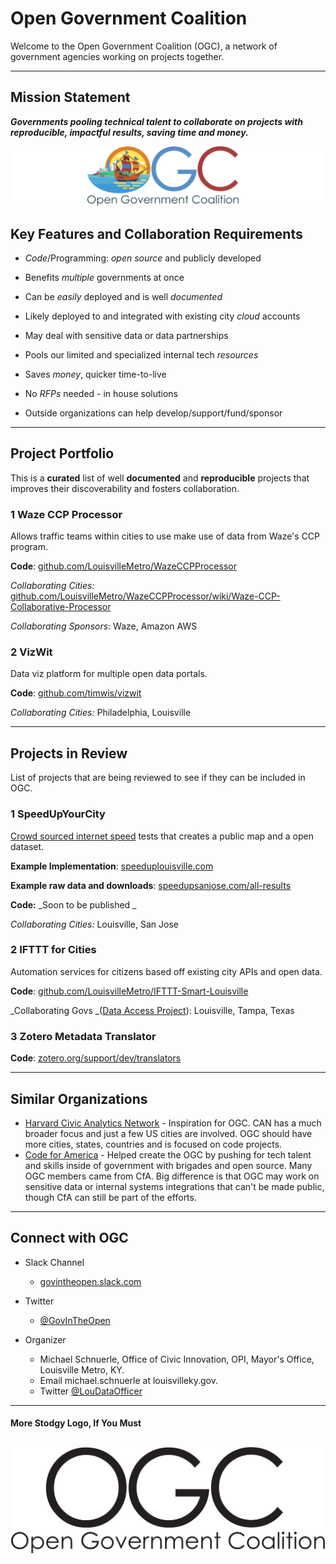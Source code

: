 # Open Government Coalition

Welcome to the Open Government Coalition \(OGC\), a network of government agencies working on projects together.

---

## Mission Statement

_**Governments pooling technical talent to collaborate on projects with reproducible, impactful results, saving time and money.**_

![](/assets/OGC-Web-Banner.png)

## Key Features and Collaboration Requirements

* _Code_/Programming: _open source_ and publicly developed

* Benefits _multiple_ governments at once

* Can be _easily_ deployed and is well _documented_

* Likely deployed to and integrated with existing city _cloud_ accounts

* May deal with sensitive data or data partnerships

* Pools our limited and specialized internal tech _resources_

* Saves _money_, quicker time-to-live

* No _RFPs_ needed - in house solutions

* Outside organizations can help develop/support/fund/sponsor

---

## Project Portfolio

This is a **curated** list of well **documented** and **reproducible** projects that improves their discoverability and fosters collaboration.

### 1 Waze CCP Processor

Allows traffic teams within cities to use make use of data from Waze's CCP program.

**Code**: [github.com/LouisvilleMetro/WazeCCPProcessor](https://github.com/LouisvilleMetro/WazeCCPProcessor)

_Collaborating Cities:_ [github.com/LouisvilleMetro/WazeCCPProcessor/wiki/Waze-CCP-Collaborative-Processor](https://github.com/LouisvilleMetro/WazeCCPProcessor/wiki/Waze-CCP-Collaborative-Processor)

_Collaborating Sponsors_: Waze, Amazon AWS

### 2 VizWit

Data viz platform for multiple open data portals.

**Code**: [github.com/timwis/vizwit](https://github.com/timwis/vizwit)

_Collaborating Cities:_ Philadelphia, Louisville

---

## Projects in Review

List of projects that are being reviewed to see if they can be included in OGC.

### 1 SpeedUpYourCity

[Crowd sourced internet speed](http://www.govtech.com/Whats-the-ROI-on-Local-Broadband.html) tests that creates a public map and a open dataset.

**Example Implementation**: [speeduplouisville.com](https://www.speeduplouisville.com/)

**Example raw data and downloads**: [speedupsanjose.com/all-results](https://www.speedupsanjose.com/all-results)

**Code:** _Soon to be published _

_Collaborating Cities:_ Louisville, San Jose

### 2 IFTTT for Cities

Automation services for citizens based off existing city APIs and open data.

**Code**: [github.com/LouisvilleMetro/IFTTT-Smart-Louisville](https://github.com/LouisvilleMetro/IFTTT-Smart-Louisville)

_Collaborating Govs _\([Data Access Project](https://ifttt.com/blog/2017/06/introducing-the-data-access-project)\): Louisville, Tampa, Texas

### 3 Zotero Metadata Translator

**Code**: [zotero.org/support/dev/translators](https://www.zotero.org/support/dev/translators)

---

## Similar Organizations

* [Harvard Civic Analytics Network](http://datasmart.ash.harvard.edu/news/article/civic-analytics-network-members-881) - Inspiration for OGC.  CAN has a much broader focus and just a few US cities are involved.  OGC should have more cities, states, countries and is focused on code projects.
* [Code for America](https://www.codeforamerica.org/) - Helped create the OGC by pushing for tech talent and skills inside of government with brigades and open source.  Many OGC members came from CfA.  Big difference is that OGC may work on sensitive data or internal systems integrations that can't be made public, though CfA can still be part of the efforts.

---

## Connect with OGC

* Slack Channel

  * [govintheopen.slack.com](https://govintheopen.slack.com)

* Twitter

  * [@GovInTheOpen](https://twitter.com/GovInTheOpen) 

* Organizer

  * Michael Schnuerle, Office of Civic Innovation, OPI, Mayor's Office, Louisville Metro, KY. 
  * Email michael.schnuerle at louisvilleky.gov. 
  * Twitter [@LouDataOfficer](https://twitter.com/LouDataOfficer)

---

#### More Stodgy Logo, If You Must

## ![](/assets/OGC-Text.png)



